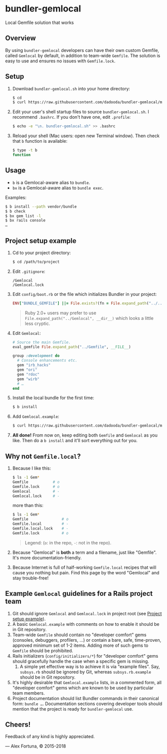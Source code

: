 bundler-gemlocal
================

Local Gemfile solution that works

## Overview

By using `bundler-gemlocal` developers can have their own custom Gemfile, called `Gemlocal` by default, in addition to team-wide `Gemfile`. The solution is easy to use and ensures no issues with `Gemfile.lock`.

## Setup

1. Download `bundler-gemlocal.sh` into your home directory:

    ```sh
    $ cd
    $ curl https://raw.githubusercontent.com/dadooda/bundler-gemlocal/master/bundler-gemlocal.sh -O
    ```

2. Edit your user's shell startup files to source `bundler-gemlocal.sh`. I recommend `.bashrc`. If you don't have one, edit `.profile`:

    ```sh
    $ echo -e "\n. bundler-gemlocal.sh" >> .bashrc
    ```

3. Reload your shell (Mac users: open new Terminal window). Then check that `b` function is available:

    ```sh
    $ type -t b
    function
    ```

## Usage

* `b` is a Gemlocal-aware alias to `bundle`.
* `bx` is a Gemlocal-aware alias to `bundle exec`.

Examples:

```sh
$ b install --path vendor/bundle
$ b check
$ bx gem list -l
$ bx rails console
…
```

## Project setup example

1. Cd to your project directory:

    ```sh
    $ cd /path/to/project
    ```

2. Edit `.gitignore`:

    ```
    /Gemlocal
    /Gemlocal.lock
    ```

3. Edit `config/boot.rb` or the file which initializes Bundler in your project:

    ```ruby
    ENV["BUNDLE_GEMFILE"] ||= File.exists?(fn = File.expand_path("../../Gemlocal", __FILE__)) ? fn : File.expand_path("../../Gemfile", __FILE__)
    ```

    > Ruby 2.0+ users may prefer to use `File.expand_path("../Gemlocal", __dir__)` which looks a little less cryptic.

4. Edit `Gemlocal`:

    ```ruby
    # Source the main Gemfile.
    eval_gemfile File.expand_path("../Gemfile", __FILE__)

    group :development do
      # Console enhancements etc.
      gem "irb_hacks"
      gem "ori"
      gem "rdoc"
      gem "wirb"
      # …
    end
    ```

5. Install the local bundle for the first time:

    ```sh
    $ b install
    ```

6. Add `Gemlocal.example`:

    ```sh
    $ curl https://raw.githubusercontent.com/dadooda/bundler-gemlocal/master/Gemlocal.example -O
    ```

7. **All done!** From now on, keep editing both `Gemfile` and `Gemlocal` as you like. Then do a `b install` and it'll sort everything out for you.

## Why not `Gemfile.local`?

1. Because I like this:

    ```sh
    $ ls -1 Gem*
    Gemfile           # o
    Gemfile.lock      # o
    Gemlocal          # -
    Gemlocal.lock     # -
    ```

    more than this:

    ```sh
    $ ls -1 Gem*
    Gemfile               # o
    Gemfile.local         # -
    Gemfile.local.lock    # -
    Gemfile.lock          # o
    ```

    > Legend: (`o`: in the repo, `-`: not in the repo).

2. Because "Gemlocal" is **both** a term and a filename, just like "Gemfile". It's more documentation-friendly.
3. Because Internet is full of half-working `Gemfile.local` recipes that will cause you nothing but pain. Find this page by the word "Gemlocal" and stay trouble-free!

## Example `Gemlocal` guidelines for a Rails project team

1. Git should ignore `Gemlocal` and `Gemlocal.lock` in project root (see [Project setup example](#project-setup-example)).
2. A basic `Gemlocal.example` with comments on how to enable it should be in Git repository.
3. Team-wide `Gemfile` should contain no "developer comfort" gems (consoles, debuggers, profilers, &hellip;) or contain a bare, safe, time-proven, approved minimum set of 1-2 items. Adding more of such gems to `Gemfile` should be prohibited.
4. Rails initializers (`config/initializers/*`) for "developer comfort" gems should gracefully handle the case when a specific gem is missing.
   1. A simple yet effective way is to achieve it is via "example files". Say, `subsys.rb` should be ignored by Git, whereas `subsys.rb.example` should be in Git repository.
5. It's highly desirable that `Gemlocal.example` lists, in a commented form, all "developer comfort" gems which are known to be used by particular team members.
6. Project documentation should list Bundler commands in their canonical form: `bundle …`. Documentation sections covering developer tools should mention that the project is ready for `bundler-gemlocal` use.

## Cheers!

Feedback of any kind is highly appreciated.

&mdash; Alex Fortuna, &copy; 2015-2018
